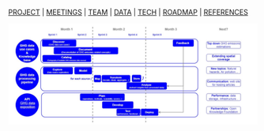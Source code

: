 [PROJECT](./index.html) | [MEETINGS](./pages/meetings.html) | [TEAM](./pages/team.html) | [DATA](./pages/data.html)  | [TECH](./pages/tech.html) | [ROADMAP](./pages/roadmap.html) | [REFERENCES](./pages/references.html)


![Roadmap](https://github.com/OpenGeoScales/Management/blob/gh-pages/images/Data%20For%20Good%20Roadmap.jpg?raw=true)
